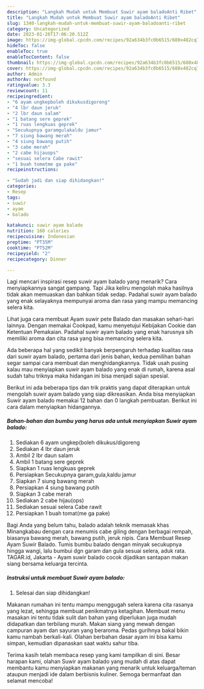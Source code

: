 ```yaml
---
description: "Langkah Mudah untuk Membuat Suwir ayam baladoAnti Ribet"
title: "Langkah Mudah untuk Membuat Suwir ayam baladoAnti Ribet"
slug: 1340-langkah-mudah-untuk-membuat-suwir-ayam-baladoanti-ribet
category: Uncategorized
date: 2023-01-26T17:06:20.512Z
image: https://img-global.cpcdn.com/recipes/92a634b3fc0b6515/680x482cq70/suwir-ayam-balado-foto-resep-utama.jpg
hideToc: false
enableToc: true
enableTocContent: false
thumbnail: https://img-global.cpcdn.com/recipes/92a634b3fc0b6515/680x482cq70/suwir-ayam-balado-foto-resep-utama.jpg
cover: https://img-global.cpcdn.com/recipes/92a634b3fc0b6515/680x482cq70/suwir-ayam-balado-foto-resep-utama.jpg
author: Admin
authorAv: notfound
ratingvalue: 3.3
reviewcount: 11
recipeingredient:
- "6 ayam ungkepboleh dikukusdigoreng"
- "4 lbr daun jeruk"
- "2 lbr daun salam"
- "1 batang sere geprek"
- "1 ruas lengkuas geprek"
- "Secukupnya garamgulakaldu jamur"
- "7 siung bawang merah"
- "4 siung bawang putih"
- "3 cabe merah"
- "2 cabe hijauops"
- "sesuai selera Cabe rawit"
- "1 buah tomatme ga pake"
recipeinstructions:

- "Sudah jadi dan siap dihidangkan!"
categories:
- Resep
tags:
- suwir
- ayam
- balado

katakunci: suwir ayam balado 
nutrition: 160 calories
recipecuisine: Indonesian
preptime: "PT35M"
cooktime: "PT52M"
recipeyield: "2"
recipecategory: Dinner

---
```



Lagi mencari inspirasi resep suwir ayam balado yang menarik? Cara menyiapkannya sangat gampang. Tapi Jika keliru mengolah maka hasilnya tidak akan memuaskan dan bahkan tidak sedap. Padahal suwir ayam balado yang enak selayaknya mempunyai aroma dan rasa yang mampu memancing selera kita.


Lihat juga cara membuat Ayam suwir pete Balado dan masakan sehari-hari lainnya. Dengan memakai Cookpad, kamu menyetujui Kebijakan Cookie dan Ketentuan Pemakaian. Padahal suwir ayam balado yang enak harusnya sih memiliki aroma dan cita rasa yang bisa memancing selera kita.

Ada beberapa hal yang sedikit banyak berpengaruh terhadap kualitas rasa dari suwir ayam balado, pertama dari jenis bahan, kedua pemilihan bahan segar sampai cara membuat dan menghidangkannya. Tidak usah pusing kalau mau menyiapkan suwir ayam balado yang enak di rumah, karena asal sudah tahu triknya maka hidangan ini bisa menjadi sajian spesial.


Berikut ini ada beberapa tips dan trik praktis yang dapat diterapkan untuk mengolah suwir ayam balado yang siap dikreasikan. Anda bisa menyiapkan Suwir ayam balado memakai 12 bahan dan 0 langkah pembuatan. Berikut ini cara dalam menyiapkan hidangannya.

<!--inarticleads1-->

##### Bahan-bahan dan bumbu yang harus ada untuk menyiapkan Suwir ayam balado:

1. Sediakan 6 ayam ungkep(boleh dikukus/digoreng
1. Sediakan 4 lbr daun jeruk
1. Ambil 2 lbr daun salam
1. Ambil 1 batang sere geprek
1. Siapkan 1 ruas lengkuas geprek
1. Persiapkan Secukupnya garam,gula,kaldu jamur
1. Siapkan 7 siung bawang merah
1. Persiapkan 4 siung bawang putih
1. Siapkan 3 cabe merah
1. Sediakan 2 cabe hijau(ops)
1. Sediakan sesuai selera Cabe rawit
1. Persiapkan 1 buah tomat(me ga pake)


Bagi Anda yang belum tahu, balado adalah teknik memasak khas Minangkabau dengan cara menumis cabe giling dengan berbagai rempah, biasanya bawang merah, bawang putih, jeruk nipis. Cara Membuat Resep Ayam Suwir Balado. Tumis bumbu balado dengan minyak secukupnya hingga wangi, lalu bumbui dgn garam dan gula sesuai selera, aduk rata. TAGAR.id, Jakarta - Ayam suwir balado cocok dijadikan santapan makan siang bersama keluarga tercinta. 

<!--inarticleads2-->

##### Instruksi untuk membuat Suwir ayam balado:


1. Selesai dan siap dihidangkan!

Makanan rumahan ini tentu mampu menggugah selera karena cita rasanya yang lezat, sehingga membuat penikmatnya ketagihan. Membuat menu masakan ini tentu tidak sulit dan bahan yang diperlukan juga mudah didapatkan dan terbilang murah. Makan siang yang mewah dengan campuran ayam dan sayuran yang beraroma. Pedas gurihnya bakal bikin kamu nambah berkali-kali. Olahan berbahan dasar ayam ini bisa kamu simpan, kemudian dipanaskan saat waktu sahur tiba. 

Terima kasih telah membaca resep yang kami tampilkan di sini. Besar harapan kami, olahan Suwir ayam balado yang mudah di atas dapat membantu kamu menyiapkan makanan yang menarik untuk keluarga/teman ataupun menjadi ide dalam berbisnis kuliner. Semoga bermanfaat dan selamat mencoba!
